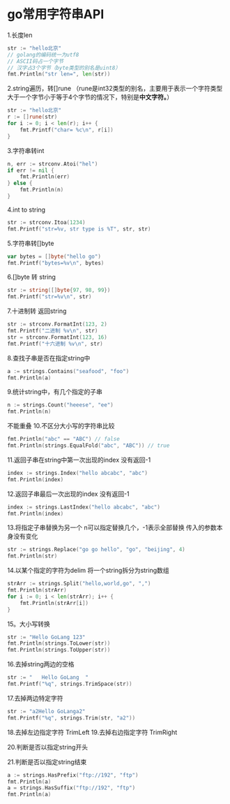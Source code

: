 # go常用字符串API

1.长度len

```go
str := "hello北京"
// golang的编码统一为utf8
// ASCII码占一个字节
// 汉字占3个字节（byte类型的别名是uint8）
fmt.Println("str len=", len(str))
```
2.string遍历，转[]rune （rune是int32类型的别名，主要用于表示一个字符类型大于一个字节小于等于4个字节的情况下，特别是**中文字符。**）

```go
str := "hello北京"
r := []rune(str)
for i := 0; i < len(r); i++ {
	fmt.Printf("char= %c\n", r[i])
}
```
3.字符串转int

```go
n, err := strconv.Atoi("hel")
if err != nil {
	fmt.Println(err)
} else {
	fmt.Println(n)
}
```
4.int to string

```go
str := strconv.Itoa(1234)
fmt.Printf("str=%v, str type is %T", str, str)
```
5.字符串转[]byte

```go
var bytes = []byte("hello go")
fmt.Printf("bytes=%v\n", bytes)
```
6.[]byte 转 string

```go
str := string([]byte{97, 98, 99})
fmt.Printf("str=%v\n", str)
```
7.十进制转
返回string

```go
str := strconv.FormatInt(123, 2)
fmt.Printf("二进制 %v\n", str)
str = strconv.FormatInt(123, 16)
fmt.Printf("十六进制 %v\n", str)
```
8.查找子串是否在指定string中

```go
a := strings.Contains("seafood", "foo")
fmt.Println(a)
```
9.统计string中，有几个指定的子串

```go
n := strings.Count("heeese", "ee")
fmt.Println(n)
```
不能重叠
10.不区分大小写的字符串比较

```go
fmt.Println("abc" == "ABC") // false
fmt.Println(strings.EqualFold("abc", "ABC")) // true
```
11.返回子串在string中第一次出现的index
没有返回-1

```go
index := strings.Index("hello abcabc", "abc")
fmt.Println(index)
```
12.返回子串最后一次出现的index
没有返回-1

```go
index := strings.LastIndex("hello abcabc", "abc")
fmt.Println(index)
```
13.将指定子串替换为另一个
n可以指定替换几个，-1表示全部替换
传入的参数本身没有变化

```go
str := strings.Replace("go go hello", "go", "beijing", 4)
fmt.Println(str)
```
14.以某个指定的字符为delim
将一个string拆分为string数组

```go
strArr := strings.Split("hello,world,go", ",")
fmt.Println(strArr)
for i := 0; i < len(strArr); i++ {
	fmt.Println(strArr[i])
}
```
15。大小写转换

```go
str := "Hello GoLang 123"
fmt.Println(strings.ToLower(str))
fmt.Println(strings.ToUpper(str))
```
16.去掉string两边的空格

```go
str := "   Hello GoLang  "
fmt.Printf("%q", strings.TrimSpace(str))
```
17.去掉两边特定字符

```go
str := "a2Hello GoLanga2"
fmt.Printf("%q", strings.Trim(str, "a2"))
```
18.去掉左边指定字符
TrimLeft
19.去掉右边指定字符
TrimRight

20.判断是否以指定string开头

21.判断是否以指定string结束

```go
a := strings.HasPrefix("ftp://192", "ftp")
fmt.Println(a)
a = strings.HasSuffix("ftp://192", "ftp")
fmt.Println(a)
```
